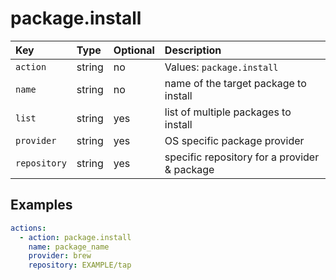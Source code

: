 # package.install

| Key | Type | Optional | Description |
| :--- | :--- | :--- | :--- |
| `action` | string | no | Values: `package.install` |
| `name` | string | no | name of the target package to install |
| `list` | string | yes | list of multiple packages to install |
| `provider` | string | yes | OS specific package provider |
| `repository` | string | yes | specific repository for a provider & package |

## Examples

```yaml
actions:
  - action: package.install
    name: package_name
    provider: brew
    repository: EXAMPLE/tap
```

